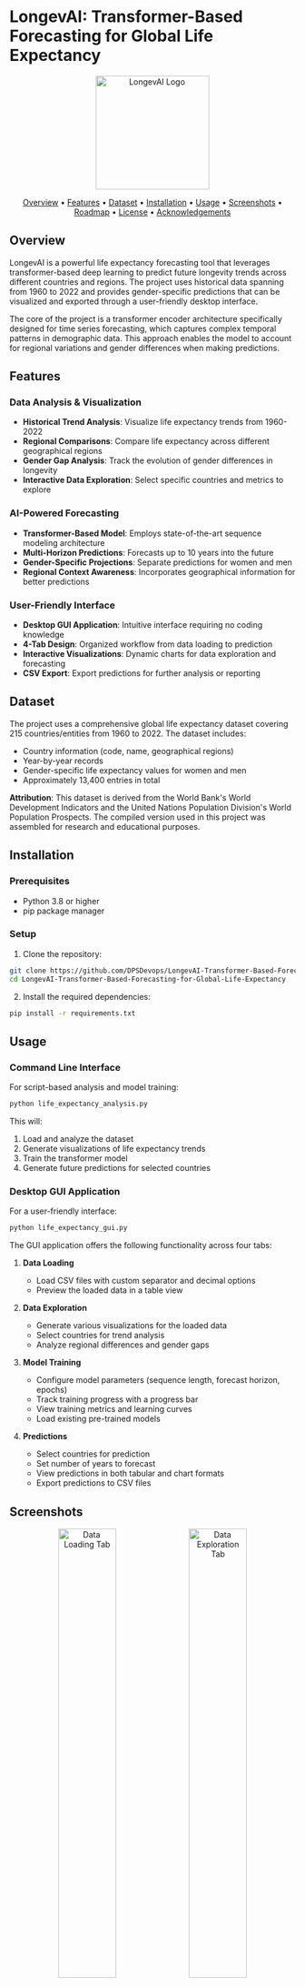 # LongevAI: Transformer-Based Forecasting for Global Life Expectancy

<p align="center">
  <img src="images/logo_placeholder.png" alt="LongevAI Logo" width="200"/>
</p>

<p align="center">
  <a href="#overview">Overview</a> •
  <a href="#features">Features</a> •
  <a href="#dataset">Dataset</a> •
  <a href="#installation">Installation</a> •
  <a href="#usage">Usage</a> •
  <a href="#screenshots">Screenshots</a> •
  <a href="#roadmap">Roadmap</a> •
  <a href="#license">License</a> •
  <a href="#acknowledgements">Acknowledgements</a>
</p>

## Overview

LongevAI is a powerful life expectancy forecasting tool that leverages transformer-based deep learning to predict future longevity trends across different countries and regions. The project uses historical data spanning from 1960 to 2022 and provides gender-specific predictions that can be visualized and exported through a user-friendly desktop interface.

The core of the project is a transformer encoder architecture specifically designed for time series forecasting, which captures complex temporal patterns in demographic data. This approach enables the model to account for regional variations and gender differences when making predictions.

## Features

### Data Analysis & Visualization
- **Historical Trend Analysis**: Visualize life expectancy trends from 1960-2022
- **Regional Comparisons**: Compare life expectancy across different geographical regions
- **Gender Gap Analysis**: Track the evolution of gender differences in longevity
- **Interactive Data Exploration**: Select specific countries and metrics to explore

### AI-Powered Forecasting
- **Transformer-Based Model**: Employs state-of-the-art sequence modeling architecture
- **Multi-Horizon Predictions**: Forecasts up to 10 years into the future
- **Gender-Specific Projections**: Separate predictions for women and men
- **Regional Context Awareness**: Incorporates geographical information for better predictions

### User-Friendly Interface
- **Desktop GUI Application**: Intuitive interface requiring no coding knowledge
- **4-Tab Design**: Organized workflow from data loading to prediction
- **Interactive Visualizations**: Dynamic charts for data exploration and forecasting
- **CSV Export**: Export predictions for further analysis or reporting

## Dataset

The project uses a comprehensive global life expectancy dataset covering 215 countries/entities from 1960 to 2022. The dataset includes:

- Country information (code, name, geographical regions)
- Year-by-year records
- Gender-specific life expectancy values for women and men
- Approximately 13,400 entries in total

**Attribution**: This dataset is derived from the World Bank's World Development Indicators and the United Nations Population Division's World Population Prospects. The compiled version used in this project was assembled for research and educational purposes.

## Installation

### Prerequisites
- Python 3.8 or higher
- pip package manager

### Setup

1. Clone the repository:
```bash
git clone https://github.com/DPSDevops/LongevAI-Transformer-Based-Forecasting-for-Global-Life-Expectancy.git
cd LongevAI-Transformer-Based-Forecasting-for-Global-Life-Expectancy
```

2. Install the required dependencies:
```bash
pip install -r requirements.txt
```

## Usage

### Command Line Interface

For script-based analysis and model training:

```bash
python life_expectancy_analysis.py
```

This will:
1. Load and analyze the dataset
2. Generate visualizations of life expectancy trends
3. Train the transformer model
4. Generate future predictions for selected countries

### Desktop GUI Application

For a user-friendly interface:

```bash
python life_expectancy_gui.py
```

The GUI application offers the following functionality across four tabs:

1. **Data Loading**
   - Load CSV files with custom separator and decimal options
   - Preview the loaded data in a table view

2. **Data Exploration**
   - Generate various visualizations for the loaded data
   - Select countries for trend analysis
   - Analyze regional differences and gender gaps

3. **Model Training**
   - Configure model parameters (sequence length, forecast horizon, epochs)
   - Track training progress with a progress bar
   - View training metrics and learning curves
   - Load existing pre-trained models

4. **Predictions**
   - Select countries for prediction
   - Set number of years to forecast
   - View predictions in both tabular and chart formats
   - Export predictions to CSV files

## Screenshots

<p align="center">
  <img src="images/data_loading_tab.png" alt="Data Loading Tab" width="45%"/>
  <img src="images/data_exploration_tab.png" alt="Data Exploration Tab" width="45%"/>
</p>
<p align="center">
  <img src="images/model_training_tab.png" alt="Model Training Tab" width="45%"/>
  <img src="images/predictions_tab.png" alt="Predictions Tab" width="45%"/>
</p>

## Model Architecture

The forecasting model uses a transformer encoder architecture:

1. **Input Processing**: Historical life expectancy data is processed along with geographical features
2. **Embedding Layer**: Projects input features into a latent space
3. **Transformer Encoder**: Multi-head self-attention layers capture temporal dependencies
4. **Output Layer**: Generates predictions for the specified forecast horizon

The model is trained using mean squared error (MSE) loss and the Adam optimizer, achieving strong predictive performance, especially for countries with stable demographic trends.

## Prediction Methodology

The model predicts future life expectancy by:
1. Using the most recent 10 years of data for a given country
2. Applying the transformer model to capture temporal patterns
3. Forecasting life expectancy values for both women and men for the next 5 years (default) or more
4. Leveraging regional and sub-regional information through one-hot encoding

## Sample Results

Example predictions for the United States (2023-2027):

| Year | Women | Men  |
|------|-------|------|
| 2023 | 80.68 | 75.42|
| 2024 | 80.27 | 75.04|
| 2025 | 80.52 | 75.25|
| 2026 | 80.65 | 75.47|
| 2027 | 80.90 | 75.56|

## Roadmap

Future development plans include:

- **Additional Demographic Factors**: Incorporate economic, healthcare, and social indicators
- **Uncertainty Quantification**: Add confidence intervals to predictions
- **Web Application**: Develop a web-based version for broader accessibility
- **Multi-Demographic Forecasting**: Extend to other demographic indicators like fertility and mortality
- **Integration with External Data Sources**: API connections to live demographic data sources
- **Improved Visualizations**: Enhanced charts and geographic heat maps

## License

This project is licensed under the MIT License - see the [LICENSE](LICENSE) file for details.

## Acknowledgements

- World Bank and United Nations Population Division for the underlying demographic data
- PyTorch team for the deep learning framework
- NumPy, Pandas, and Matplotlib developers for data science tools
- Python community for continued support and innovation

## Author

Developed by Tolstoy Justin ([GitHub](https://github.com/DPSDevops), [Email](mailto:tolstoyjustin@gmail.com))

If you use this project for academic research or publications, please cite:

```
Justin, T. (2023). LongevAI: Transformer-Based Forecasting for Global Life Expectancy. 
GitHub: https://github.com/DPSDevops/LongevAI-Transformer-Based-Forecasting-for-Global-Life-Expectancy
```

---

<p align="center">
  <i>LongevAI - Understanding our future through data-driven demographic forecasting</i>
</p> 